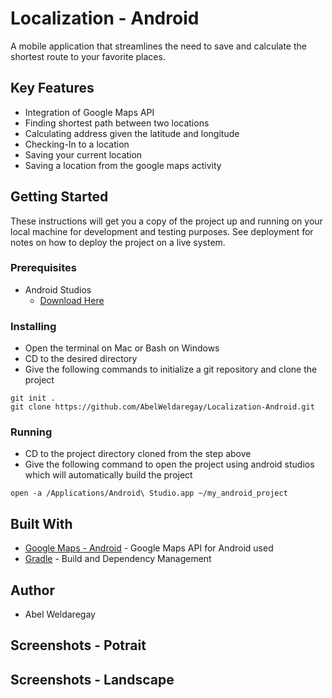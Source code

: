 # Localization - Android

A mobile application that streamlines the need to save and calculate the shortest route to your favorite places. 

## Key Features
- Integration of Google Maps API
- Finding shortest path between two locations
- Calculating address given the latitude and longitude
- Checking-In to a location
- Saving your current location
- Saving a location from the google maps activity

## Getting Started

These instructions will get you a copy of the project up and running on your local machine for development and testing purposes. See deployment for notes on how to deploy the project on a live system.

### Prerequisites
- Android Studios
   - [Download Here](https://developer.android.com/studio)

### Installing

- Open the terminal on Mac or Bash on Windows
- CD to the desired directory
- Give the following commands to initialize a git repository and clone the project

```
git init .
git clone https://github.com/AbelWeldaregay/Localization-Android.git
```
### Running
- CD to the project directory cloned from the step above
- Give the following command to open the project using android studios which will automatically build the project

```
open -a /Applications/Android\ Studio.app ~/my_android_project

```
## Built With

* [Google Maps - Android](https://developers.google.com/maps/documentation/android-sdk/intro) - Google Maps API for Android used
* [Gradle](https://gradle.org/) - Build and Dependency Management

## Author
- Abel Weldaregay

## Screenshots - Potrait

## Screenshots - Landscape
